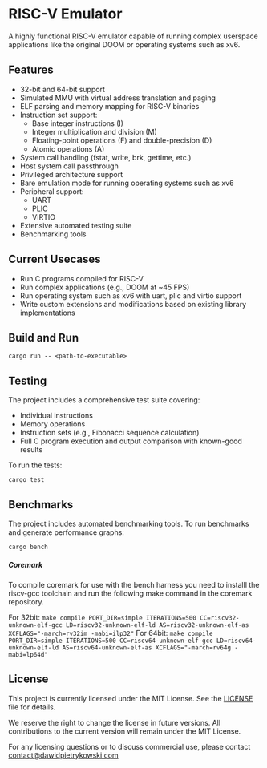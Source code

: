 # RISC-V Emulator

A highly functional RISC-V emulator capable of running complex userspace applications like the original DOOM or operating systems such as xv6.

## Features

- 32-bit and 64-bit support
- Simulated MMU with virtual address translation and paging
- ELF parsing and memory mapping for RISC-V binaries
- Instruction set support:
  - Base integer instructions (I)
  - Integer multiplication and division (M)
  - Floating-point operations (F) and double-precision (D)
  - Atomic operations (A)
- System call handling (fstat, write, brk, gettime, etc.)
- Host system call passthrough
- Privileged architecture support
- Bare emulation mode for running operating systems such as xv6
- Peripheral support:
  - UART
  - PLIC
  - VIRTIO
- Extensive automated testing suite
- Benchmarking tools

## Current Usecases

- Run C programs compiled for RISC-V
- Run complex applications (e.g., DOOM at ~45 FPS)
- Run operating system such as xv6 with uart, plic and virtio support
- Write custom extensions and modifications based on existing library implementations

## Build and Run

```
cargo run -- <path-to-executable>
``` 

## Testing

The project includes a comprehensive test suite covering:
- Individual instructions
- Memory operations
- Instruction sets (e.g., Fibonacci sequence calculation)
- Full C program execution and output comparison with known-good results

To run the tests:

```
cargo test
```

## Benchmarks

The project includes automated benchmarking tools. To run benchmarks and generate performance graphs:

```
cargo bench
```

##### Coremark
To compile coremark for use with the bench harness you need to installl the riscv-gcc toolchain and run the following make command in the coremark repository.

For 32bit:
```make compile PORT_DIR=simple ITERATIONS=500 CC=riscv32-unknown-elf-gcc LD=riscv32-unknown-elf-ld AS=riscv32-unknown-elf-as XCFLAGS="-march=rv32im -mabi=ilp32"```
For 64bit:
```make compile PORT_DIR=simple ITERATIONS=500 CC=riscv64-unknown-elf-gcc LD=riscv64-unknown-elf-ld AS=riscv64-unknown-elf-as XCFLAGS="-march=rv64g -mabi=lp64d"```

## License

This project is currently licensed under the MIT License. See the [LICENSE](LICENSE) file for details.

We reserve the right to change the license in future versions. All contributions to the current version will remain under the MIT License.

For any licensing questions or to discuss commercial use, please contact contact@dawidpietrykowski.com
